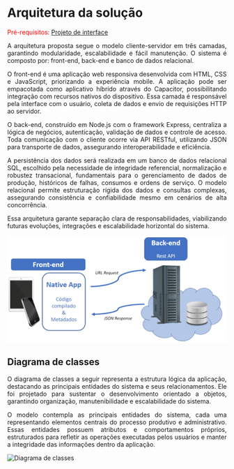 # Arquitetura da solução

<span style="color:red">Pré-requisitos: <a href="04-Projeto-interface.md"> Projeto de interface</a></span>

<p align="justify">A arquitetura proposta segue o modelo cliente-servidor em três camadas, garantindo modularidade, escalabilidade e fácil manutenção. O sistema é composto por: front-end, back-end e banco de dados relacional.</p>
<p align="justify">O front-end é uma aplicação web responsiva desenvolvida com HTML, CSS e JavaScript, priorizando a experiência mobile. A aplicação pode ser empacotada como aplicativo híbrido através do Capacitor, possibilitando integração com recursos nativos do dispositivo. Essa camada é responsável pela interface com o usuário, coleta de dados e envio de requisições HTTP ao servidor.</p>
<p align="justify">O back-end, construído em Node.js com o framework Express, centraliza a lógica de negócios, autenticação, validação de dados e controle de acesso. Toda comunicação com o cliente ocorre via API RESTful, utilizando JSON para transporte de dados, assegurando interoperabilidade e eficiência.</p>
<p align="justify">A persistência dos dados será realizada em um banco de dados relacional SQL, escolhido pela necessidade de integridade referencial, normalização e robustez transacional, fundamentais para o gerenciamento de dados de produção, históricos de falhas, consumos e ordens de serviço. O modelo relacional permite estruturação rígida dos dados e consultas complexas, assegurando consistência e confiabilidade mesmo em cenários de alta concorrência.</p>
<p align="justify">Essa arquitetura garante separação clara de responsabilidades, viabilizando futuras evoluções, integrações e escalabilidade horizontal do sistema.</p>

![Arquitetura da Solução](../imagens/arquitetura.png)

## Diagrama de classes

<p align="justify">O diagrama de classes a seguir representa a estrutura lógica da aplicação, destacando as principais entidades do sistema e seus relacionamentos. Ele foi projetado para sustentar o desenvolvimento orientado a objetos, garantindo organização, manutenibilidade e escalabilidade do sistema.</p>
<p align="justify">O modelo contempla as principais entidades do sistema, cada uma representando elementos centrais do processo produtivo e administrativo. Essas entidades possuem atributos e comportamentos próprios, estruturados para refletir as operações executadas pelos usuários e manter a integridade das informações dentro da aplicação.</p>
<p align="justify"></p>

![Diagrama de classes]()
